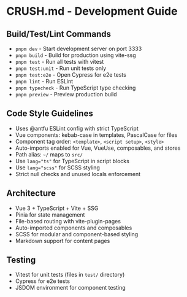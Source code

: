 # CRUSH.md - Development Guide

## Build/Test/Lint Commands
- `pnpm dev` - Start development server on port 3333
- `pnpm build` - Build for production using vite-ssg
- `pnpm test` - Run all tests with vitest
- `pnpm test:unit` - Run unit tests only
- `pnpm test:e2e` - Open Cypress for e2e tests
- `pnpm lint` - Run ESLint
- `pnpm typecheck` - Run TypeScript type checking
- `pnpm preview` - Preview production build

## Code Style Guidelines
- Uses @antfu ESLint config with strict TypeScript
- Vue components: kebab-case in templates, PascalCase for files
- Component tag order: `<template>`, `<script setup>`, `<style>`
- Auto-imports enabled for Vue, VueUse, composables, and stores
- Path alias: `~/` maps to `src/`
- Use `lang="ts"` for TypeScript in script blocks
- Use `lang="scss"` for SCSS styling
- Strict null checks and unused locals enforcement

## Architecture
- Vue 3 + TypeScript + Vite + SSG
- Pinia for state management
- File-based routing with vite-plugin-pages
- Auto-imported components and composables
- SCSS for modular and component-based styling
- Markdown support for content pages

## Testing
- Vitest for unit tests (files in `test/` directory)
- Cypress for e2e tests
- JSDOM environment for component testing